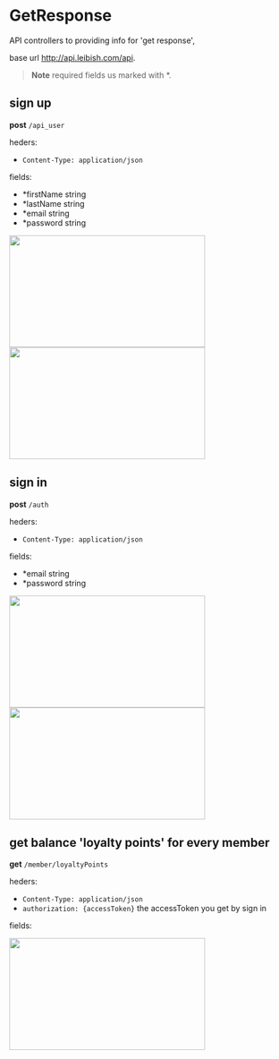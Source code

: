# GetResponse
API controllers to providing info for 'get response',

base url http://api.leibish.com/api.

> **Note**
>required fields us marked with *.

## sign up 

**post** `/api_user`


heders:
- `Content-Type: application/json`

fields:
- *firstName string  
- *lastName  string
- *email string
- *password  string


<img src="https://user-images.githubusercontent.com/109727432/182322839-e09e9e6b-17d4-4309-813c-dc46cc52a8b9.png" data-canonical-src="https://user-images.githubusercontent.com/109727432/182322839-e09e9e6b-17d4-4309-813c-dc46cc52a8b9.png" width="350" height="200"  />

<img src="https://user-images.githubusercontent.com/109727432/182299947-996a878e-9a77-4d80-b53d-c03a67ff63c2.png" data-canonical-src="https://user-images.githubusercontent.com/109727432/182299947-996a878e-9a77-4d80-b53d-c03a67ff63c2.png" width="350" height="200"   />


## sign in 

**post** `/auth`


heders:
- `Content-Type: application/json`

fields:
- *email string
- *password  string


<img src="https://user-images.githubusercontent.com/109727432/182302279-95d3d888-f266-4924-8840-4ea95800e222.png" data-canonical-src="https://user-images.githubusercontent.com/109727432/182302279-95d3d888-f266-4924-8840-4ea95800e222.png" width="350" height="200"  />

<img src="https://user-images.githubusercontent.com/109727432/182302488-1cdc2a5e-9c78-49d8-9799-0831b1678077.png" data-canonical-src="https://user-images.githubusercontent.com/109727432/182302488-1cdc2a5e-9c78-49d8-9799-0831b1678077.png" width="350" height="200"   />


## get balance 'loyalty points' for every member 

**get** `/member/loyaltyPoints`


heders:
- `Content-Type: application/json`
- `authorization: {accessToken}` the accessToken you get by sign in 

fields:


<img src="https://user-images.githubusercontent.com/109727432/182303894-8f8c32e6-5db2-43d3-a2a9-e57eb986b5e3.png" data-canonical-src="https://user-images.githubusercontent.com/109727432/182303894-8f8c32e6-5db2-43d3-a2a9-e57eb986b5e3.png" width="350" height="200"  />






